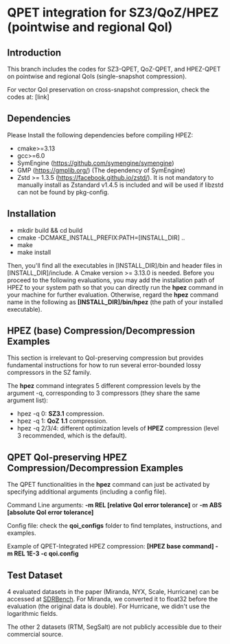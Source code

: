# QPET integration for SZ3/QoZ/HPEZ (pointwise and regional QoI)

## Introduction

This branch includes the codes for SZ3-QPET, QoZ-QPET, and HPEZ-QPET on pointwise and regional QoIs (single-snapshot compression).

For vector QoI preservation on cross-snapshot compression, check the codes at: [link] 

## Dependencies

Please Install the following dependencies before compiling HPEZ:

* cmake>=3.13
* gcc>=6.0
* SymEngine (https://github.com/symengine/symengine)
* GMP (https://gmplib.org/) (The dependency of SymEngine)
* Zstd >= 1.3.5 (https://facebook.github.io/zstd/). It is not mandatory to manually install as Zstandard v1.4.5 is included and will be used if libzstd can not be found by pkg-config.

## Installation

* mkdir build && cd build
* cmake -DCMAKE_INSTALL_PREFIX:PATH=[INSTALL_DIR] ..
* make
* make install

Then, you'll find all the executables in [INSTALL_DIR]/bin and header files in [INSTALL_DIR]/include. A Cmake version >= 3.13.0 is needed. 
Before you proceed to the following evaluations, you may add the installation path of HPEZ to your system path so that you can directly run the **hpez** command in your machine for further evaluation. 
Otherwise, regard the **hpez** command name in the following as **[INSTALL_DIR]/bin/hpez** (the path of your installed executable).

## HPEZ (base) Compression/Decompression Examples

This section is irrelevant to QoI-preserving compression but provides fundamental instructions for how to run several error-bounded lossy compressors in the SZ family. 

The **hpez** command integrates 5 different compression levels by the argument -q, corresponding to 3 compressors (they share the same argument list):

* hpez -q 0: **SZ3.1** compression.
* hpez -q 1: **QoZ 1.1** compression.
* hpez -q 2/3/4: different optimization levels of **HPEZ** compression (level 3 recommended, which is the default).


## QPET QoI-preserving HPEZ Compression/Decompression Examples

The QPET functionalities in the **hpez** command can just be activated by specifying additional arguments (including a config file).

Command Line arguments: **-m REL [relative QoI error tolerance]** or **-m ABS [absolute QoI error tolerance]**

Config file: check the  **qoi_configs** folder to find templates, instructions, and examples.

Example of QPET-Integrated HPEZ compression: **[HPEZ base command] -m REL 1E-3 -c qoi.config**

## Test Dataset

4 evaluated datasets in the paper (Miranda, NYX, Scale, Hurricane) can be accessed at [SDRBench](https://sdrbench.github.io/). For Miranda, we converted it to float32 before the evaluation (the original data is double). For Hurricane, we didn't use the logarithmic fields.

The other 2 datasets (RTM, SegSalt) are not publicly accessible due to their commercial source.

